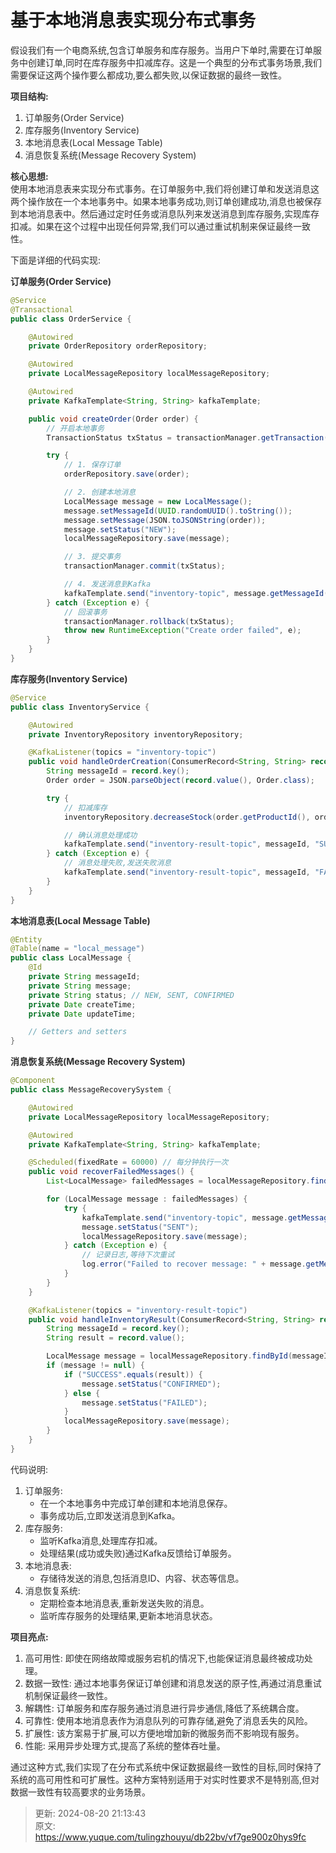 # 基于本地消息表实现分布式事务

<font style="color:rgba(0, 0, 0, 0.82);">假设我们有一个电商系统,包含订单服务和库存服务。当用户下单时,需要在订单服务中创建订单,同时在库存服务中扣减库存。这是一个典型的分布式事务场景,我们需要保证这两个操作要么都成功,要么都失败,以保证数据的最终一致性。</font>

**<font style="color:rgba(0, 0, 0, 0.82);">项目结构:</font>**

1. <font style="color:rgba(0, 0, 0, 0.82);">订单服务(Order Service)</font>
2. <font style="color:rgba(0, 0, 0, 0.82);">库存服务(Inventory Service)</font>
3. <font style="color:rgba(0, 0, 0, 0.82);">本地消息表(Local Message Table)</font>
4. <font style="color:rgba(0, 0, 0, 0.82);">消息恢复系统(Message Recovery System)</font>

**<font style="color:rgba(0, 0, 0, 0.82);">核心思想:</font>**<font style="color:rgba(0, 0, 0, 0.82);">  
</font><font style="color:rgba(0, 0, 0, 0.82);">使用本地消息表来实现分布式事务。在订单服务中,我们将创建订单和发送消息这两个操作放在一个本地事务中。如果本地事务成功,则订单创建成功,消息也被保存到本地消息表中。然后通过定时任务或消息队列来发送消息到库存服务,实现库存扣减。如果在这个过程中出现任何异常,我们可以通过重试机制来保证最终一致性。</font>

<font style="color:rgba(0, 0, 0, 0.82);">下面是详细的代码实现:</font>

**<font style="color:rgba(0, 0, 0, 0.82);">订单服务(Order Service)</font>**

```java
@Service  
@Transactional  
public class OrderService {  

    @Autowired  
    private OrderRepository orderRepository;  

    @Autowired  
    private LocalMessageRepository localMessageRepository;  

    @Autowired  
    private KafkaTemplate<String, String> kafkaTemplate;  

    public void createOrder(Order order) {  
        // 开启本地事务  
        TransactionStatus txStatus = transactionManager.getTransaction(new DefaultTransactionDefinition());  

        try {  
            // 1. 保存订单  
            orderRepository.save(order);  

            // 2. 创建本地消息  
            LocalMessage message = new LocalMessage();  
            message.setMessageId(UUID.randomUUID().toString());  
            message.setMessage(JSON.toJSONString(order));  
            message.setStatus("NEW");  
            localMessageRepository.save(message);  

            // 3. 提交事务  
            transactionManager.commit(txStatus);  

            // 4. 发送消息到Kafka  
            kafkaTemplate.send("inventory-topic", message.getMessageId(), message.getMessage());  
        } catch (Exception e) {  
            // 回滚事务  
            transactionManager.rollback(txStatus);  
            throw new RuntimeException("Create order failed", e);  
        }  
    }  
}
```

**<font style="color:rgba(0, 0, 0, 0.82);">库存服务(Inventory Service)</font>**

```java
@Service  
public class InventoryService {  

    @Autowired  
    private InventoryRepository inventoryRepository;  

    @KafkaListener(topics = "inventory-topic")  
    public void handleOrderCreation(ConsumerRecord<String, String> record) {  
        String messageId = record.key();  
        Order order = JSON.parseObject(record.value(), Order.class);  

        try {  
            // 扣减库存  
            inventoryRepository.decreaseStock(order.getProductId(), order.getQuantity());  

            // 确认消息处理成功  
            kafkaTemplate.send("inventory-result-topic", messageId, "SUCCESS");  
        } catch (Exception e) {  
            // 消息处理失败,发送失败消息  
            kafkaTemplate.send("inventory-result-topic", messageId, "FAILED");  
        }  
    }  
}
```

**<font style="color:rgba(0, 0, 0, 0.82);">本地消息表(Local Message Table)</font>**

```java
@Entity  
@Table(name = "local_message")  
public class LocalMessage {  
    @Id  
    private String messageId;  
    private String message;  
    private String status; // NEW, SENT, CONFIRMED  
    private Date createTime;  
    private Date updateTime;  

    // Getters and setters  
}
```

**<font style="color:rgba(0, 0, 0, 0.82);">消息恢复系统(Message Recovery System)</font>**

```java
@Component  
public class MessageRecoverySystem {  

    @Autowired  
    private LocalMessageRepository localMessageRepository;  

    @Autowired  
    private KafkaTemplate<String, String> kafkaTemplate;  

    @Scheduled(fixedRate = 60000) // 每分钟执行一次  
    public void recoverFailedMessages() {  
        List<LocalMessage> failedMessages = localMessageRepository.findByStatusAndCreateTimeBefore("NEW", new Date(System.currentTimeMillis() - 300000)); // 5分钟前的消息  

        for (LocalMessage message : failedMessages) {  
            try {  
                kafkaTemplate.send("inventory-topic", message.getMessageId(), message.getMessage());  
                message.setStatus("SENT");  
                localMessageRepository.save(message);  
            } catch (Exception e) {  
                // 记录日志,等待下次重试  
                log.error("Failed to recover message: " + message.getMessageId(), e);  
            }  
        }  
    }  

    @KafkaListener(topics = "inventory-result-topic")  
    public void handleInventoryResult(ConsumerRecord<String, String> record) {  
        String messageId = record.key();  
        String result = record.value();  

        LocalMessage message = localMessageRepository.findById(messageId).orElse(null);  
        if (message != null) {  
            if ("SUCCESS".equals(result)) {  
                message.setStatus("CONFIRMED");  
            } else {  
                message.setStatus("FAILED");  
            }  
            localMessageRepository.save(message);  
        }  
    }  
}
```

<font style="color:rgba(0, 0, 0, 0.82);">代码说明:</font>

1. <font style="color:rgba(0, 0, 0, 0.82);">订单服务:</font>
    - <font style="color:rgba(0, 0, 0, 0.82);">在一个本地事务中完成订单创建和本地消息保存。</font>
    - <font style="color:rgba(0, 0, 0, 0.82);">事务成功后,立即发送消息到Kafka。</font>
2. <font style="color:rgba(0, 0, 0, 0.82);">库存服务:</font>
    - <font style="color:rgba(0, 0, 0, 0.82);">监听Kafka消息,处理库存扣减。</font>
    - <font style="color:rgba(0, 0, 0, 0.82);">处理结果(成功或失败)通过Kafka反馈给订单服务。</font>
3. <font style="color:rgba(0, 0, 0, 0.82);">本地消息表:</font>
    - <font style="color:rgba(0, 0, 0, 0.82);">存储待发送的消息,包括消息ID、内容、状态等信息。</font>
4. <font style="color:rgba(0, 0, 0, 0.82);">消息恢复系统:</font>
    - <font style="color:rgba(0, 0, 0, 0.82);">定期检查本地消息表,重新发送失败的消息。</font>
    - <font style="color:rgba(0, 0, 0, 0.82);">监听库存服务的处理结果,更新本地消息状态。</font>

**<font style="color:rgba(0, 0, 0, 0.82);">项目亮点:</font>**

1. <font style="color:rgba(0, 0, 0, 0.82);">高可用性: 即使在网络故障或服务宕机的情况下,也能保证消息最终被成功处理。</font>
2. <font style="color:rgba(0, 0, 0, 0.82);">数据一致性: 通过本地事务保证订单创建和消息发送的原子性,再通过消息重试机制保证最终一致性。</font>
3. <font style="color:rgba(0, 0, 0, 0.82);">解耦性: 订单服务和库存服务通过消息进行异步通信,降低了系统耦合度。</font>
4. <font style="color:rgba(0, 0, 0, 0.82);">可靠性: 使用本地消息表作为消息队列的可靠存储,避免了消息丢失的风险。</font>
5. <font style="color:rgba(0, 0, 0, 0.82);">扩展性: 该方案易于扩展,可以方便地增加新的微服务而不影响现有服务。</font>
6. <font style="color:rgba(0, 0, 0, 0.82);">性能: 采用异步处理方式,提高了系统的整体吞吐量。</font>

<font style="color:rgba(0, 0, 0, 0.82);">通过这种方式,我们实现了在分布式系统中保证数据最终一致性的目标,同时保持了系统的高可用性和可扩展性。这种方案特别适用于对实时性要求不是特别高,但对数据一致性有较高要求的业务场景。</font>



> 更新: 2024-08-20 21:13:43  
> 原文: <https://www.yuque.com/tulingzhouyu/db22bv/vf7ge900z0hys9fc>